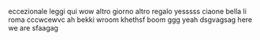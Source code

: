 eccezionale
leggi qui
wow
altro giorno altro regalo
yesssss
ciaone
bella li roma
cccwcewvc
ah bekki
wroom
khethsf
boom
ggg
yeah
dsgvagsag
here we are
sfaagag
